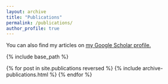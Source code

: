 ```yaml
---
layout: archive
title: "Publications"
permalink: /publications/
author_profile: true
---
```


You can also find my articles on <u><a href="{{https://scholar.google.co.uk/citations?user=orC_dKIAAAAJ&hl=fr&oi=ao}}">my Google Scholar profile</a>.</u>

{% include base_path %}

{% for post in site.publications reversed %}
  {% include archive-publications.html %}
{% endfor %}
